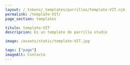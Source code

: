 ```yaml
---
layout: /_tokens/_templates/parrillas/template-VIT.njk
permalink: /template-VIT/
page_section: templates

titulo: template-VIT
descripcion: Es un template de parrilla studio

image: /assets/static/template-VIT.jpg

tags: ["page"]
imageAlt: Contacta
---
```

